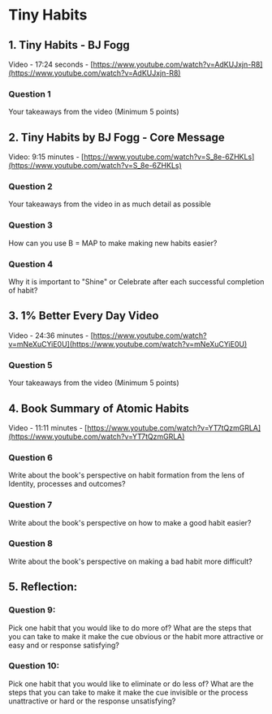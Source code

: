# Tiny Habits

## 1. Tiny Habits - BJ Fogg
Video - 17:24 seconds - [https://www.youtube.com/watch?v=AdKUJxjn-R8](https://www.youtube.com/watch?v=AdKUJxjn-R8)

### Question 1
Your takeaways from the video (Minimum 5 points)

## 2. Tiny Habits by BJ Fogg - Core Message
Video: 9:15 minutes - [https://www.youtube.com/watch?v=S_8e-6ZHKLs](https://www.youtube.com/watch?v=S_8e-6ZHKLs)

### Question 2
Your takeaways from the video in as much detail as possible

### Question 3
How can you use B = MAP to make making new habits easier?

### Question 4
Why it is important to "Shine" or Celebrate after each successful completion of habit?

## 3. 1% Better Every Day Video
Video - 24:36 minutes - [https://www.youtube.com/watch?v=mNeXuCYiE0U](https://www.youtube.com/watch?v=mNeXuCYiE0U)

### Question 5
Your takeaways from the video (Minimum 5 points)

## 4. Book Summary of Atomic Habits
Video - 11:11 minutes - [https://www.youtube.com/watch?v=YT7tQzmGRLA](https://www.youtube.com/watch?v=YT7tQzmGRLA)

### Question 6
Write about the book's perspective on habit formation from the lens of Identity, processes and outcomes?

### Question 7
Write about the book's perspective on how to make a good habit easier?

### Question 8
Write about the book's perspective on making a bad habit more difficult?

## 5. Reflection:

### Question 9:
Pick one habit that you would like to do more of? What are the steps that you can take to make it make the cue obvious or the habit more attractive or easy and or response satisfying?

### Question 10:
Pick one habit that you would like to eliminate or do less of? What are the steps that you can take to make it make the cue invisible or the process unattractive or hard or the response unsatisfying?
